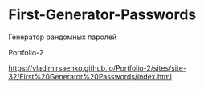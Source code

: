 # First-Generator-Passwords
 
Генератор рандомных паролей

Portfolio-2

https://vladimirsaenko.github.io/Portfolio-2/sites/site-32/First%20Generator%20Passwords/index.html

